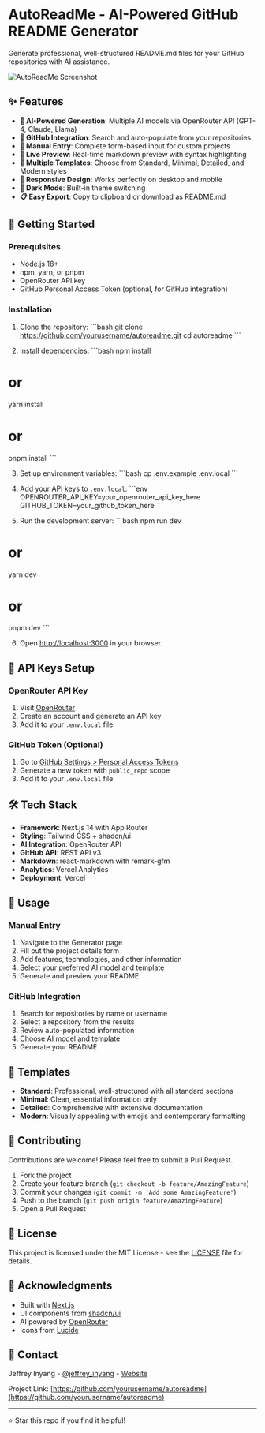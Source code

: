 # AutoReadMe - AI-Powered GitHub README Generator

Generate professional, well-structured README.md files for your GitHub repositories with AI assistance.

![AutoReadMe Screenshot](https://via.placeholder.com/800x400/000000/FFFFFF?text=AutoReadMe+Screenshot)

## ✨ Features

- **🤖 AI-Powered Generation**: Multiple AI models via OpenRouter API (GPT-4, Claude, Llama)
- **🔗 GitHub Integration**: Search and auto-populate from your repositories
- **📝 Manual Entry**: Complete form-based input for custom projects
- **👀 Live Preview**: Real-time markdown preview with syntax highlighting
- **🎨 Multiple Templates**: Choose from Standard, Minimal, Detailed, and Modern styles
- **📱 Responsive Design**: Works perfectly on desktop and mobile
- **🌙 Dark Mode**: Built-in theme switching
- **📋 Easy Export**: Copy to clipboard or download as README.md

## 🚀 Getting Started

### Prerequisites

- Node.js 18+ 
- npm, yarn, or pnpm
- OpenRouter API key
- GitHub Personal Access Token (optional, for GitHub integration)

### Installation

1. Clone the repository:
\`\`\`bash
git clone https://github.com/yourusername/autoreadme.git
cd autoreadme
\`\`\`

2. Install dependencies:
\`\`\`bash
npm install
# or
yarn install
# or
pnpm install
\`\`\`

3. Set up environment variables:
\`\`\`bash
cp .env.example .env.local
\`\`\`

4. Add your API keys to `.env.local`:
\`\`\`env
OPENROUTER_API_KEY=your_openrouter_api_key_here
GITHUB_TOKEN=your_github_token_here
\`\`\`

5. Run the development server:
\`\`\`bash
npm run dev
# or
yarn dev
# or
pnpm dev
\`\`\`

6. Open [http://localhost:3000](http://localhost:3000) in your browser.

## 🔑 API Keys Setup

### OpenRouter API Key
1. Visit [OpenRouter](https://openrouter.ai/keys)
2. Create an account and generate an API key
3. Add it to your `.env.local` file

### GitHub Token (Optional)
1. Go to [GitHub Settings > Personal Access Tokens](https://github.com/settings/tokens)
2. Generate a new token with `public_repo` scope
3. Add it to your `.env.local` file

## 🛠 Tech Stack

- **Framework**: Next.js 14 with App Router
- **Styling**: Tailwind CSS + shadcn/ui
- **AI Integration**: OpenRouter API
- **GitHub API**: REST API v3
- **Markdown**: react-markdown with remark-gfm
- **Analytics**: Vercel Analytics
- **Deployment**: Vercel

## 📖 Usage

### Manual Entry
1. Navigate to the Generator page
2. Fill out the project details form
3. Add features, technologies, and other information
4. Select your preferred AI model and template
5. Generate and preview your README

### GitHub Integration
1. Search for repositories by name or username
2. Select a repository from the results
3. Review auto-populated information
4. Choose AI model and template
5. Generate your README

## 🎨 Templates

- **Standard**: Professional, well-structured with all standard sections
- **Minimal**: Clean, essential information only
- **Detailed**: Comprehensive with extensive documentation
- **Modern**: Visually appealing with emojis and contemporary formatting

## 🤝 Contributing

Contributions are welcome! Please feel free to submit a Pull Request.

1. Fork the project
2. Create your feature branch (`git checkout -b feature/AmazingFeature`)
3. Commit your changes (`git commit -m 'Add some AmazingFeature'`)
4. Push to the branch (`git push origin feature/AmazingFeature`)
5. Open a Pull Request

## 📝 License

This project is licensed under the MIT License - see the [LICENSE](LICENSE) file for details.

## 🙏 Acknowledgments

- Built with [Next.js](https://nextjs.org/)
- UI components from [shadcn/ui](https://ui.shadcn.com/)
- AI powered by [OpenRouter](https://openrouter.ai/)
- Icons from [Lucide](https://lucide.dev/)

## 📧 Contact

Jeffrey Inyang - [@jeffrey_inyang](https://twitter.com/jeffrey_inyang) - [Website](https://jeffrey-inyang.vercel.app)

Project Link: [https://github.com/yourusername/autoreadme](https://github.com/yourusername/autoreadme)

---

⭐ Star this repo if you find it helpful!
